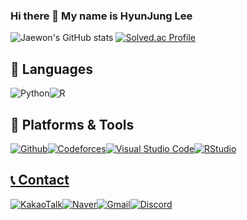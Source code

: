 ### Hi there 👋 My name is HyunJung Lee

![Jaewon's GitHub stats](https://github-readme-stats.vercel.app/api?username=guswnddl05&show_icons=true&theme=radical)
[![Solved.ac Profile](http://mazassumnida.wtf/api/v2/generate_badge?boj=guswnddl05)](https://solved.ac/guswnddl05/)

## :tongue: Languages
<img alt="Python" src ="https://img.shields.io/badge/Python-3776AB.svg?&style=for-the-badge&logo=Python&logoColor=white"/><img alt="R" src ="https://img.shields.io/badge/R-276DC3.svg?&style=for-the-badge&logo=R&logoColor=white"/>

## :link: Platforms & Tools
<a href = "https://github.com/guswnddl05"><img alt="Github" src ="https://img.shields.io/badge/Github-181717.svg?&style=for-the-badge&logo=Github&logoColor=white"/><a href = "https://codeforces.com/profile/iris-_-"><img alt="Codeforces" src ="https://img.shields.io/badge/Codeforces-1F8ACB.svg?&style=for-the-badge&logo=Codeforces&logoColor=white"/><img alt="Visual Studio Code" src ="https://img.shields.io/badge/Visual Studio Code-007ACC.svg?&style=for-the-badge&logo=Visual Studio Code&logoColor=white"/><img alt="RStudio" src ="https://img.shields.io/badge/RStudio-75AADB.svg?&style=for-the-badge&logo=RStudio&logoColor=white"/>

## :telephone_receiver: Contact
<img alt="KakaoTalk" src ="https://img.shields.io/badge/KakaoTalk-FFCD00.svg?&style=for-the-badge&logo=KakaoTalk&logoColor=black"/><img alt="Naver" src ="https://img.shields.io/badge/Naver-03C75A.svg?&style=for-the-badge&logo=Naver&logoColor=white"/><img alt="Gmail" src ="https://img.shields.io/badge/Gmail-EA4335.svg?&style=for-the-badge&logo=Gmail&logoColor=white"/><img alt="Discord" src ="https://img.shields.io/badge/Discord-5865F2.svg?&style=for-the-badge&logo=Discord&logoColor=white"/>
<!--
**guswnddl05/guswnddl05** is a ✨ _special_ ✨ repository because its `README.md` (this file) appears on your GitHub profile.

Here are some ideas to get you started:

- 🔭 I’m currently working on ...
- 🌱 I’m currently learning ...
- 👯 I’m looking to collaborate on ...
- 🤔 I’m looking for help with ...
- 💬 Ask me about ...
- 📫 How to reach me: ...
- 😄 Pronouns: ...
- ⚡ Fun fact: ...
-->
